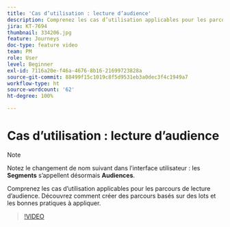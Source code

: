 ```yaml
---
title: 'Cas d’utilisation : lecture d’audience'
description: Comprenez les cas d’utilisation applicables pour les parcours de lecture d’audience. Découvrez comment créer des parcours basés sur des lots et les bonnes pratiques à appliquer.
jira: KT-7694
thumbnail: 334206.jpg
feature: Journeys
doc-type: feature video
team: PM
role: User
level: Beginner
exl-id: 7116a20e-f46a-4676-8b16-21699723828a
source-git-commit: 88499f15c1019c8f5d9531eb3a0dec3f4c1949a7
workflow-type: ht
source-wordcount: '62'
ht-degree: 100%

---
```


# Cas d’utilisation : lecture d’audience

>[!NOTE]
>Notez le changement de nom suivant dans l’interface utilisateur : les **Segments** s’appellent désormais **Audiences**.

Comprenez les cas d’utilisation applicables pour les parcours de lecture d’audience. Découvrez comment créer des parcours basés sur des lots et les bonnes pratiques à appliquer.

>[!VIDEO](https://video.tv.adobe.com/v/334206?quality=12&learn=on)
